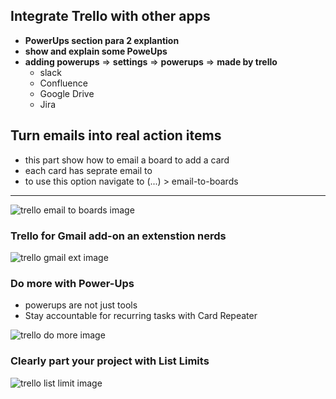 ## Integrate Trello with other apps

- **PowerUps section para 2  explantion**
- **show and explain some PoweUps**
- **adding powerups** => **settings** => **powerups** => **made by trello**
    - slack
    - Confluence
    - Google Drive
    - Jira

## Turn emails into real action items 
- this part show how to email a board to add a card 
- each card has seprate email to 
- to use this option navigate to (...) > email-to-boards  

---

![trello email to boards image](https://images.ctfassets.net/rz1oowkt5gyp/rXTpulAV9BSgq3QncINRW/c79c09a724894538981c70a8743ef57e/chap4-integrate_other_apps-_emailtoboard.png?w=636&fm=webp)


<!-- shoud we go deep init ?  -->
### Trello for Gmail add-on an extenstion nerds

![trello gmail ext image](https://images.ctfassets.net/rz1oowkt5gyp/2LLo7YF6wQvqOQg2VOvCh7/96abcbb9c08613f7c05c1b12f2486421/chap4_-_integrate_other_apps_-_gmail.png?w=1140&fm=webp)


### Do more with Power-Ups
- powerups are not just tools 
- Stay accountable for recurring tasks with Card Repeater

![trello do more image](https://images.ctfassets.net/rz1oowkt5gyp/1nwQ0YQPzCeSE9izKub4Ke/88256d988ecd0d67cc1f9fba2cae811c/cardrepeater.png?w=1600&fm=webp)


### Clearly part your project with List Limits

![trello list limit image](https://images.ctfassets.net/rz1oowkt5gyp/1Ypqau5LpTqxmvsP0e2Fna/2f5048c4ae59c286cf1050776c3a276d/chap4-integrate_other_apps-_list_limit_powerup.png?w=630&fm=webp)

